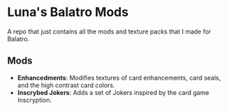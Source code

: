 # Luna's Balatro Mods

A repo that just contains all the mods and texture packs that I made for Balatro.

## Mods
- **Enhancedments**: Modifies textures of card enhancements, card seals, and the high contrast card colors.
- **Inscrybed Jokers**: Adds a set of Jokers inspired by the card game Inscryption.
